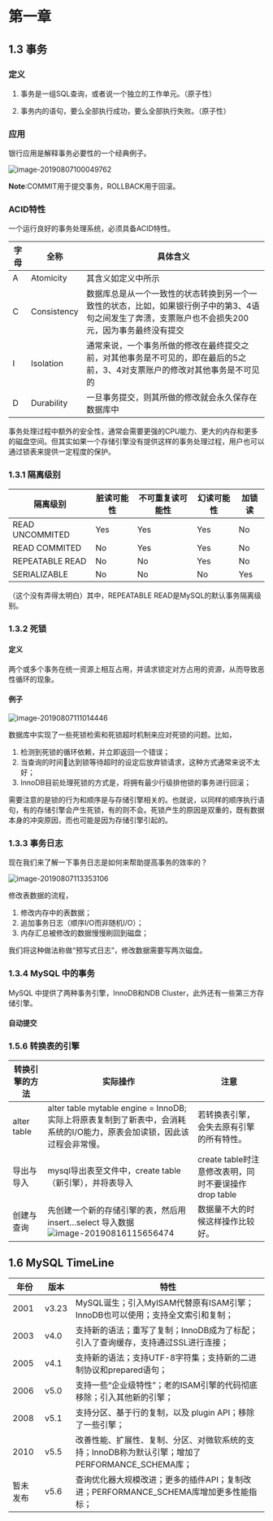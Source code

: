 # 第一章

## 1.3 事务

### 定义

1. 事务是一组SQL查询，或者说一个独立的工作单元。（原子性）

2. 事务内的语句，要么全部执行成功，要么全部执行失败。（原子性）



### 应用

银行应用是解释事务必要性的一个经典例子。

![image-20190807100049762](/Users/pengyuyan/Documents/Android-Learning-Material/SQL/高性能SQL/images/image-20190807100049762.png)

**Note**:COMMIT用于提交事务，ROLLBACK用于回滚。



### ACID特性

一个运行良好的事务处理系统，必须具备ACID特性。

| 字母 | 全称        | 具体含义                                                     |
| ---- | ----------- | ------------------------------------------------------------ |
| A    | Atomicity   | 其含义如定义中所示                                           |
| C    | Consistency | 数据库总是从一个一致性的状态转换到另一个一致性的状态，比如，如果银行例子中的第3、4语句之间发生了奔溃，支票账户也不会损失200元，因为事务最终没有提交 |
| I    | Isolation   | 通常来说，一个事务所做的修改在最终提交之前，对其他事务是不可见的，即在最后的5之前，3、4对支票账户的修改对其他事务是不可见的 |
| D    | Durability  | 一旦事务提交，则其所做的修改就会永久保存在数据库中           |



事务处理过程中额外的安全性，通常会需要更强的CPU能力、更大的内存和更多的磁盘空间。但其实如果一个存储引擎没有提供这样的事务处理过程，用户也可以通过锁表来提供一定程度的保护。



### 1.3.1 隔离级别

| 隔离级别        | 脏读可能性 | 不可重复读可能性 | 幻读可能性 | 加锁读 |
| --------------- | ---------- | ---------------- | ---------- | ------ |
| READ UNCOMMITED | Yes        | Yes              | Yes        | No     |
| READ COMMITED   | No         | Yes              | Yes        | No     |
| REPEATABLE READ | No         | No               | Yes        | No     |
| SERIALIZABLE    | No         | No               | No         | Yes    |

（这个没有弄得太明白）其中，REPEATABLE READ是MySQL的默认事务隔离级别。



### 1.3.2 死锁

#### 定义

两个或多个事务在统一资源上相互占用，并请求锁定对方占用的资源，从而导致恶性循环的现象。



#### 例子

![image-20190807111014446](/Users/pengyuyan/Documents/Android-Learning-Material/SQL/高性能SQL/images/image-20190807111014446.png)



数据库中实现了一些死锁检索和死锁超时机制来应对死锁的问题。比如，

1. 检测到死锁的循环依赖，并立即返回一个错误；
2. 当查询的时间达到锁等待超时的设定后放弃锁请求，这种方式通常来说不太好；
3. InnoDB目前处理死锁的方式是，将拥有最少行级排他锁的事务进行回滚；



需要注意的是锁的行为和顺序是与存储引擎相关的。也就说，以同样的顺序执行语句，有的存储引擎会产生死锁，有的则不会。死锁产生的原因是双重的，既有数据本身的冲突原因，而也可能是因为存储引擎引起的。



### 1.3.3 事务日志

现在我们来了解一下事务日志是如何来帮助提高事务的效率的？

![image-20190807113353106](/Users/pengyuyan/Documents/Android-Learning-Material/SQL/高性能SQL/images/image-20190807113353106.png)

修改表数据的流程，

1. 修改内存中的表数据；
2. 追加事务日志（顺序I/O而非随机I/O）；
3. 内存汇总被修改的数据慢慢刷回到磁盘；

我们将这种做法称做“预写式日志”，修改数据需要写两次磁盘。



### 1.3.4 MySQL 中的事务

MySQL 中提供了两种事务引擎，InnoDB和NDB Cluster，此外还有一些第三方存储引擎。



#### 自动提交



### 1.5.6 转换表的引擎

| 转换引擎的方法 | 实际操作                                                     | 注意                                                 |
| -------------- | ------------------------------------------------------------ | ---------------------------------------------------- |
| alter table    | alter table mytable engine = InnoDB;<br />实际上将原表复制到了新表中，会消耗系统的I/O能力，原表会加读锁，因此该过程会非常慢。 | 若转换表引擎，会失去原有引擎的所有特性。             |
| 导出与导入     | mysql导出表至文件中，create table （新引擎），并将表导入     | create table时注意修改表明，同时不要误操作drop table |
| 创建与查询     | 先创建一个新的存储引擎的表，然后用 insert…select 导入数据<br />![image-20190816115656474](/Users/pengyuyan/Documents/Android-Learning-Material/SQL/高性能SQL/images/image-20190816115656474.png) | 数据量不大的时候这样操作比较好。                     |



## 1.6 MySQL TimeLine

| 年份     | 版本  | 特性                                                         |
| -------- | ----- | ------------------------------------------------------------ |
| 2001     | v3.23 | MySQL诞生；引入MyISAM代替原有ISAM引擎；InnoDB也可以使用；支持全文索引和复制； |
| 2003     | v4.0  | 支持新的语法；重写了复制；InnoDB成为了标配；引入了查询缓存，支持通过SSL进行连接； |
| 2005     | v4.1  | 支持新的语法；支持UTF-8字符集；支持新的二进制协议和prepared语句； |
| 2006     | v5.0  | 支持一些“企业级特性”；老的ISAM引擎的代码彻底移除；引入其他新的引擎； |
| 2008     | v5.1  | 支持分区、基于行的复制，以及 plugin API；移除了一些引擎；    |
| 2010     | v5.5  | 改善性能、扩展性、复制、分区、对微软系统的支持；InnoDB称为默认引擎；增加了PERFORMANCE_SCHEMA库； |
| 暂未发布 | v5.6  | 查询优化器大规模改进；更多的插件API；复制改进；PERFORMANCE_SCHEMA库增加更多性能指标； |

